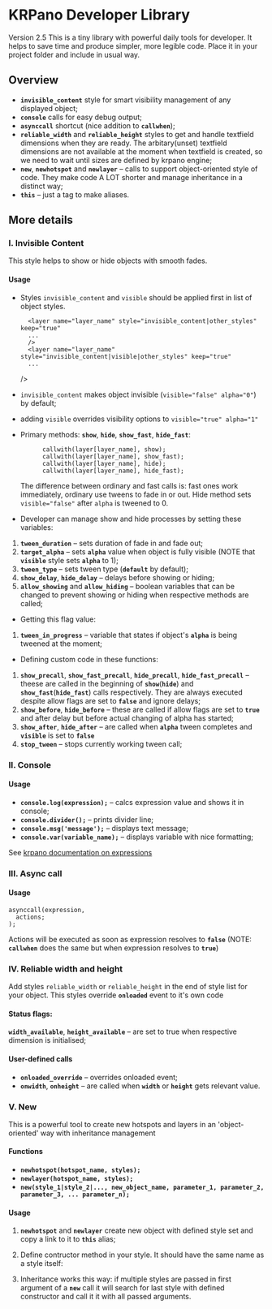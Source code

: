 


# KRPano Developer Library
Version 2.5
This is a tiny library with powerful daily tools for developer. It helps to save time and produce simpler, more legible code.
Place it in your project folder and include in usual way.
## Overview
- **`invisible_content`** style for smart visibility management of any displayed object;
- **`console`** calls for easy debug output;
- **`asynccall`** shortcut (nice addition to **`callwhen`**);
- **`reliable_width`** and **`reliable_height`** styles to get and handle textfield dimensions when they are ready. The arbitary(unset) textfield dimensions are not available at the moment when textfield is created, so we need to wait until sizes are defined by krpano engine; 
- **`new`**, **`newhotspot`** and **`newlayer`** – calls to support object-oriented style of code. They make code A LOT shorter and manage inheritance in a distinct way;
- **`this`** – just a tag to make aliases.
## More details
### I. Invisible Content
This style helps to show or hide objects with smooth fades.
#### Usage
* Styles `invisible_content` and `visible` should be applied first in list of object styles.

		<layer name="layer_name" style="invisible_content|other_styles" keep="true"
		...
		/>
		<layer name="layer_name" style="invisible_content|visible|other_styles" keep="true"
		...
	/>

* `invisible_content` makes object invisible (`visible="false" alpha="0"`) by default;
* adding `visible` overrides visibility options to `visible="true" alpha="1"` 
* Primary methods: **`show`**, **`hide`**, **`show_fast`**, **`hide_fast`**:

			callwith(layer[layer_name], show);
			callwith(layer[layer_name], show_fast);
			callwith(layer[layer_name], hide);
			callwith(layer[layer_name], hide_fast);

	The difference between ordinary and fast calls is: fast ones work immediately, ordinary use tweens to fade in or out.
	 Hide method sets `visible="false"` after `alpha` is tweened to 0.
* Developer can manage show and hide processes by setting these variables:
1. **`tween_duration`** – sets duration of fade in and fade out;
2. **`target_alpha`** – sets **`alpha`** value when object is fully visible (NOTE that **`visible`** style sets **`alpha`** to 1);
3. **`tween_type`** – sets tween type (**`default`** by default);
4. **`show_delay`**, **`hide_delay`** – delays before showing or hiding;
5. **`allow_showing`** and **`allow_hiding`** – boolean variables that can be changed to prevent showing or hiding when respective methods are called;
* Getting this flag value:
1.  **`tween_in_progress`** – variable that states if object's **`alpha`** is being tweened at the moment;
* Defining custom code in these functions:
1.  **`show_precall`**, **`show_fast_precall`**, **`hide_precall`**, **`hide_fast_precall`** – theese are called in the beginning of **`show`**(**`hide`**) and **`show_fast`**(**`hide_fast`**) calls respectively. They are always executed despite allow flags are set to **`false`** and ignore delays;
1. **`show_before`**, **`hide_before`** – these are called if allow flags are set to **`true`** and after delay but before actual changing of alpha has started;
2. **`show_after`**, **`hide_after`** – are called when  **`alpha`** tween completes and **`visible`** is set to **`false`**
3. **`stop_tween`** – stops currently working tween call;
### II. Console
#### Usage
* **`console.log(expression);`** – calcs expression value and shows it in console;
* **`console.divider();`** – prints divider line;
* **`console.msg('message');`** – displays text message;
* **`console.var(variable_name);`** – displays variable with nice formatting;

See [krpano documentation on expressions](https://krpano.com/docu/actions/#expressions)
### III. Async call
#### Usage
	asynccall(expression,
	  actions;
	);

Actions will be executed as soon as expression resolves to **`false`**
(NOTE: **`callwhen`** does the same but when expression resolves to **`true`**)
### IV. Reliable width and height
Add styles `reliable_width` or `reliable_height` in the end of style list for your object.
This styles override **`onloaded`** event to it's own code
#### Status flags:
**`width_available`**, **`height_available`** – are set to true when respective dimension is initialised;

#### User-defined calls
* **`onloaded_override`** – overrides onloaded event;
* **`onwidth`**, **`onheight`** – are called when **`width`** or **`height`** gets relevant value.

### V. New
This is a powerful tool to create new hotspots and layers in an 'object-oriented' way with inheritance management

#### Functions
* **`newhotspot(hotspot_name, styles);`**
* **`newlayer(hotspot_name, styles);`**
* **`new(style_1|style_2|..., new_object_name, parameter_1, parameter_2, parameter_3, ... parameter_n);`**

#### Usage

1. **`newhotspot`** and **`newlayer`** create new object with defined style set  and copy a link to it to **`this`** alias;
2. Define contructor method in your style. It should have the same name as a style itself:   
3. Inheritance works this way: if multiple styles are passed in first argument of a **`new`** call it will search for last style with defined constructor and call it it with all passed arguments.

	<style name="style_1"
	  ...
	  style_1="
	    newhotspot(%1, %2);
	    ...
	    // typical calls to initialise parameters
	    // %2 and %3 will be parameter_1 and parameter_2 values from new call respectievly
	    set(this.variable1, %2);
	    set(this.variable2, %3);
	    callwith(this, your_code);
	    ...
	  "
	/>

NOTE: if **`new`** calls are done in cycles or nested constructions you need to keep an eye on what is stored in **`this`** alias in each given moment of time.

An example with real code:

	new(invisible_content|visible|dot_spot, calc('dot_spot_' + dot_count), get(mouse_ath1), get(mouse_atv1), get(active_plane_spot.linked_plane) );

	<style name="dot_spot"
	  url="../img/dot_spot.png"
	  ...
	  ...
	  linked_plane=""
	  ...
	  dot_spot="
	    newhotspot(%1, %2);

	    set(this.ath, %3);
	    set(this.atv, %4);

	    set(this.linked_plane, %5);
	    callwith(this, detect_coordinates);

	    inc(dot_count);
	  "
	  detect_coordinates="
	    ...
	  "
	/>